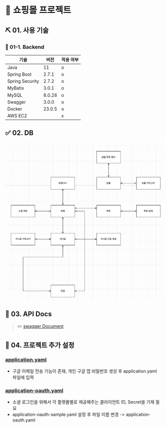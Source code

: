 # 🛒 쇼핑몰 프로젝트

## ⛏ 01. 사용 기술

### 📌 01-1. Backend

| 기술              | 버전    | 적용 여부 |
|-----------------|-------|------|
| Java            | 11    | o    |
| Spring Boot     | 2.7.1 | o    |
| Spring Security | 2.7.2 | o    |
| MyBatis         | 3.0.1 | o    |
| MySQL           | 8.0.28 | o    |
| Swagger         | 3.0.0 | o    |
| Docker          | 23.0.5 | o    |
| AWS EC2         |       | x    |

## ✅ 02. DB

![erd.png](./img/erd.png)

## 📜 03. API Docs

> ✏️ [swagger Document](http://localhost:8080/swagger-ui/index.html)

## 🚀 04. 프로젝트 추가 설정

### [application.yaml](./app/shop/src/main/resources/application-sample.yaml)

- 구글 이메일 전송 기능이 존재, 개인 구글 앱 비밀번호 생성 후 application.yaml 파일에 입력

### [application-oauth.yaml](./app/shop/src/main/resources/application-oauth-sample.yaml)

- 소셜 로그인을 위해서 각 플랫폼별로 제공해주는 클라이언트 ID, Secret을 기재 필요
- application-oauth-sample.yaml 설정 후 파일 이름 변경 -> application-oauth.yaml